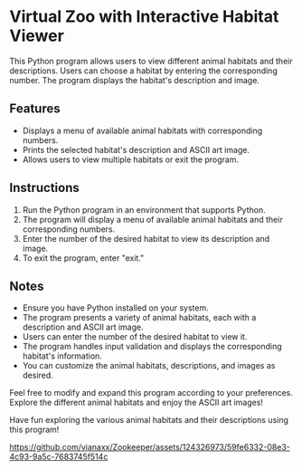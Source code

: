 # Virtual Zoo with Interactive Habitat Viewer

This Python program allows users to view different animal habitats and their descriptions. Users can choose a habitat by entering the corresponding number. The program displays the habitat's description and image.

## Features

- Displays a menu of available animal habitats with corresponding numbers.
- Prints the selected habitat's description and ASCII art image.
- Allows users to view multiple habitats or exit the program.

## Instructions

1. Run the Python program in an environment that supports Python.
2. The program will display a menu of available animal habitats and their corresponding numbers.
3. Enter the number of the desired habitat to view its description and image.
4. To exit the program, enter "exit."

## Notes

- Ensure you have Python installed on your system.
- The program presents a variety of animal habitats, each with a description and ASCII art image.
- Users can enter the number of the desired habitat to view it.
- The program handles input validation and displays the corresponding habitat's information.
- You can customize the animal habitats, descriptions, and images as desired.

Feel free to modify and expand this program according to your preferences. Explore the different animal habitats and enjoy the ASCII art images!

Have fun exploring the various animal habitats and their descriptions using this program!

https://github.com/vianaxx/Zookeeper/assets/124326973/59fe6332-08e3-4c93-9a5c-7683745f514c
